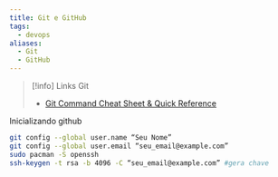 ```yaml
---
title: Git e GitHub
tags:
  - devops
aliases:
  - Git
  - GitHub
---
```

> [!info] Links Git
> - [Git Command Cheat Sheet & Quick Reference](https://cheatsheets.zip/git)

Inicializando github

```bash
git config --global user.name “Seu Nome”
git config --global user.email “seu_email@example.com”
sudo pacman -S openssh
ssh-keygen -t rsa -b 4096 -C “seu_email@example.com” #gera chave 
```